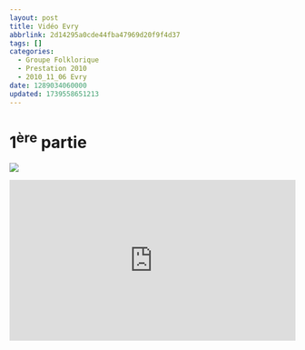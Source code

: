```yaml
---
layout: post
title: Vidéo Evry
abbrlink: 2d14295a0cde44fba47969d20f9f4d37
tags: []
categories:
  - Groupe Folklorique
  - Prestation 2010
  - 2010_11_06 Evry
date: 1289034060000
updated: 1739558651213
---
```


# 1<sup>ère</sup> partie

[<img src="/resources/9f872ac9fa9346258e03a5cfa5055160.png">](https://youtu.be/QMjrXJqFG2s)

<div style="position:relative; padding-bottom:56.25%; height:0; overflow:hidden; max-width:100%; width:100%;">
  <iframe src="https://www.youtube.com/embed/QMjrXJqFG2s" 
          style="position:absolute; top:0; left:0; width:100%; height:100%;" 
          frameborder="0" allow="accelerometer; autoplay; encrypted-media; gyroscope; picture-in-picture" 
          allowfullscreen>
  </iframe>
</div>
